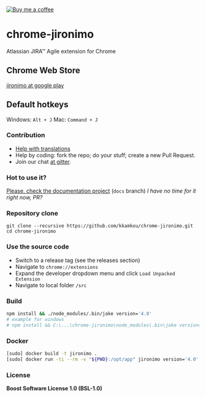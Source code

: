 [![Buy me a coffee](https://img.shields.io/badge/Donate-PayPal-green.svg)](http://2ka.by/coffee?project=chrome-jironimo)

# chrome-jironimo
Atlassian JIRA&trade; Agile extension for Chrome

## Chrome Web Store
[jironimo at google play](https://chrome.google.com/webstore/detail/jironimo/bplmocfiilcboedgegkcndbngiicdihl)

## Default hotkeys
Windows: `Alt + J`
Mac: `Command + J`

### Contribution
* [Help with translations](https://www.transifex.com/projects/p/chrome-jironimo/)
* Help by coding: fork the repo; do your stuff; create a new Pull Request.
* Join our chat [at gitter](https://gitter.im/chrome-jironimo).

### Hot to use it?
[Please, check the documentation project](http://chrome-jironimo.readthedocs.org/) (`docs` branch)
*I have no time for it right now, PR?*

### Repository clone
```
git clone --recursive https://github.com/kkamkou/chrome-jironimo.git
cd chrome-jironimo
```

### Use the source code
- Switch to a release tag (see the releases section)
- Navigate to `chrome://extensions`
- Expand the developer dropdown menu and click `Load Unpacked Extension`
- Navigate to local folder `/src`

### Build
```bash
npm install && ./node_modules/.bin/jake version='4.0'
# example for windows
# npm install && C:\...\chrome-jironimo\node_modules\.bin\jake version='4.0'
```

### Docker
```bash
[sudo] docker build -t jironimo .
[sudo] docker run -ti --rm -v "${PWD}:/opt/app" jironimo version='4.0'
```

### License
**Boost Software License 1.0 (BSL-1.0)**
